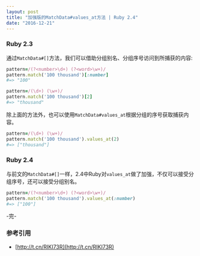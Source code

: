 ```yaml
---
layout: post
title: "加强版的MatchData#values_at方法 | Ruby 2.4"
date: "2016-12-21"
---
```

 
### Ruby 2.3

通过`MatchData#[]`方法，我们可以借助分组别名、分组序号访问到所捕获的内容:

```ruby
pattern=/(?<number>\d+) (?<word>\w+)/
pattern.match('100 thousand')[:number]
#=> "100"

pattern=/(\d+) (\w+)/
pattern.match('100 thousand')[2]
#=> "thousand"
```

除上面的方法外，也可以使用`MatchData#values_at`根据分组的序号获取捕获内容。

```ruby
pattern=/(\d+) (\w+)/
pattern.match('100 thousand').values_at(2)
#=> ["thousand"]
```


### Ruby 2.4

与前文的`MatchData#[]`一样，2.4中Ruby对`values_at`做了加强，不仅可以接受分组序号，还可以接受分组别名。

```ruby
pattern=/(?<number>\d+) (?<word>\w+)/
pattern.match('100 thousand').values_at(:number)
#=> ["100"]
```

-完-

### 参考引用
+ [http://t.cn/RIKI73R](http://t.cn/RIKI73R)


